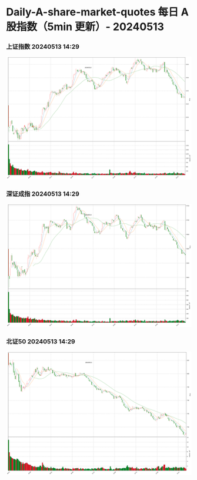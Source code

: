 
# Daily-A-share-market-quotes 每日 A 股指数（5min 更新）- 20240513

### 上证指数 20240513 14:29
![](./fig/2024/5/20240513-sh000001.png)

### 深证成指 20240513 14:29
![](./fig/2024/5/20240513-sz399001.png)

### 北证50 20240513 14:29
![](./fig/2024/5/20240513-bj899050.png)
